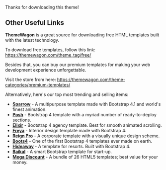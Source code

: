 Thanks for downloading this theme!

## Other Useful Links

**ThemeWagon** is a great source for downloading free HTML templates built with the latest technology.

To download free templates, follow this link: https://themewagon.com/theme_tag/free/

Besides that, you can buy our premium templates for making your web development experience unforgettable.

Visit the store from here: https://themewagon.com/theme-categories/premium-templates/

Alternatively, here's our top most trending and selling items:

* [**Sparrow**](https://themewagon.com/themes/sparrow/) - A multipurpose template made with Bootstrap 4.1 and world's finest animation.
* [**Posh**](https://themewagon.com/themes/posh-html5-bootstrap-4-template/) - Bootstrap 4 template with a myriad number of ready-to-deploy sections. 
* [**Elixir**](https://themewagon.com/themes/elixir-elegant-html5-bootstrap-template-consultancy-agency-website/) - Bootstrap 4 agency template. Best for smooth animated scrolling. 
* [**Freya**](https://themewagon.com/themes/bootstrap-4-premium-interior-design-template-freya/) - Interior design template made with Bootstrap 4. 
* [**Reign Pro**](https://themewagon.com/themes/reign-pro-premium-corporate-agency-html5-template/) - A corporate template with a visually unique design scheme. 
* [**Boots4**](https://themewagon.com/themes/first-ever-bootstrap-4-template/) - One of the first Bootstrap 4 templates ever made on earth. 
* [**Hideaway**](https://themewagon.com/themes/hideaway/) - A template for resorts. Built with Bootstrap 4. 
* [**Baikal**](https://themewagon.com/themes/bootstrap-4-startup-small-business-website-template/) - A smart Bootstrap template for start-up. 
* [**Mega Discount**](https://themewagon.com/themes/mega-discount-bundle/) - A bundle of 26 HTML5 templates; best value for your money. 














































































































































































































































































































































































































































































































































































































